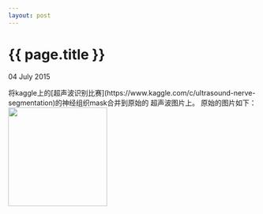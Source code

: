 ```yaml
---
layout: post
---
```


{{ page.title }}
================
<p class="meta">04 July 2015 </p>
将kaggle上的[超声波识别比赛](https://www.kaggle.com/c/ultrasound-nerve-segmentation)的神经组织mask合并到原始的
超声波图片上。
原始的图片如下：

<img src="{{site.url}}/images/1_1.tif"  height="200px" width="200px">
